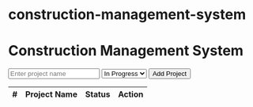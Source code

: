 # construction-management-system
<!DOCTYPE html>
<html lang="en">
<head>
    <meta charset="UTF-8">
    <meta name="viewport" content="width=device-width, initial-scale=1.0">
    <title>Construction Management System</title>
</head>
<body>

  <div class="container">
        <h1> Construction Management System</h1>
     <div class="project-form">
            <input type="text" id="projectName" placeholder="Enter project name">
            <select id="projectStatus">
                <option value="In Progress">In Progress</option>
                <option value="Completed">Completed</option>
            </select>
            <button onclick="addProject()">Add Project</button>
        </div>

   <table>
            <thead>
                <tr>
                    <th>#</th>
                    <th>Project Name</th>
                    <th>Status</th>
                    <th>Action</th>
                </tr>
            </thead>
            <tbody id="projectList"></tbody>
        </table>
    </div>

   <script src="script.js"></script>

</body>
</html>
